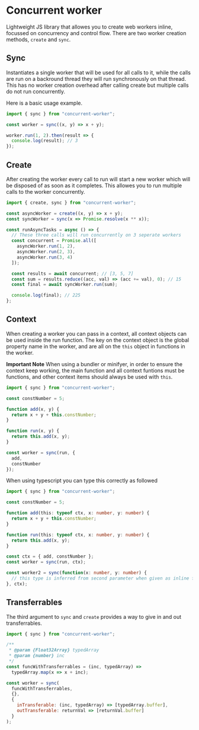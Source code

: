 # Concurrent worker

Lightweight JS library that allowes you to create web workers inline, focussed on concurrency and control flow. There are two worker creation methods, `create` and `sync`.

## Sync

Instantiates a single worker that will be used for all calls to it, while the calls are run on a backround thread they will run synchronously on that thread. This has no worker creation overhead after calling create but multiple calls do not run concurrently.

Here is a basic usage example.

```js
import { sync } from "concurrent-worker";

const worker = sync((x, y) => x + y);

worker.run(1, 2).then(result => {
  console.log(result); // 3
});
```

## Create

After creating the worker every call to run will start a new worker which will be disposed of as soon as it completes. This allowes you to run multiple calls to the worker concurrently.

```js
import { create, sync } from "concurrent-worker";

const asyncWorker = create((x, y) => x + y);
const syncWorker = sync(x => Promise.resolve(x ** x));

const runAsyncTasks = async () => {
  // These three calls will run concurrently on 3 seperate workers
  const concurrent = Promise.all([
    asyncWorker.run(1, 2),
    asyncWorker.run(2, 3),
    asyncWorker.run(3, 4)
  ]);

  const results = await concurrent; // [3, 5, 7]
  const sum = results.reduce((acc, val) => (acc += val), 0); // 15
  const final = await syncWorker.run(sum);

  console.log(final); // 225
};
```

## Context

When creating a worker you can pass in a context, all context objects can be used inside the run function. The key on the context object is the global property name in the worker, and are all on the `this` object in functions in the worker.

**Important Note**
When using a bundler or minifyer, in order to ensure the context keep working, the main function and all context funtions must be functions, and other context items should always be used with `this`.

```js
import { sync } from "concurrent-worker";

const constNumber = 5;

function add(x, y) {
  return x + y + this.constNumber;
}

function run(x, y) {
  return this.add(x, y);
}

const worker = sync(run, {
  add,
  constNumber
});
```

When using typescript you can type this correctly as followed

```ts
import { sync } from "concurrent-worker";

const constNumber = 5;

function add(this: typeof ctx, x: number, y: number) {
  return x + y + this.constNumber;
}

function run(this: typeof ctx, x: number, y: number) {
  return this.add(x, y);
}

const ctx = { add, constNumber };
const worker = sync(run, ctx);

const worker2 = sync(function(x: number, y: number) {
  // this type is inferred from second parameter when given as inline function
}, ctx);
```

## Transferrables

The third argument to `sync` and `create` provides a way to give in and out transferrables.

```js
import { sync } from "concurrent-worker";

/**
 * @param {Float32Array} typedArray
 * @param {number} inc
 */
const funcWithTransferrables = (inc, typedArray) =>
  typedArray.map(x => x + inc);

const worker = sync(
  funcWithTransferrables,
  {},
  {
    inTransferable: (inc, typedArray) => [typedArray.buffer],
    outTransferable: returnVal => [returnVal.buffer]
  }
);
```
